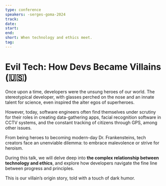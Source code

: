 ```yaml
---
type: conference
speakers: -serges-goma-2024 
track: 
date: 
start: 
end: 
short: When technology and ethics meet. 
tag: 
---
```


# Evil Tech: How Devs Became Villains (🇺🇸) 

Once upon a time, developers were the unsung heroes of our world. The stereotypical developer, with glasses perched on the nose and an innate talent for science, even inspired the alter egos of superheroes.

However, today, software engineers often find themselves under scrutiny for their roles in creating data-gathering apps, facial recognition software in CCTV systems, and the constant tracking of citizens through GPS, among other issues.

From being heroes to becoming modern-day Dr. Frankensteins, tech creators face an unenviable dilemma: to embrace malevolence or strive for heroism.

During this talk, we will delve deep into **the complex relationship between technology and ethics**, and explore how developers navigate the fine line between progress and principles.

This is our villain’s origin story, told with a touch of dark humor.
